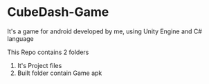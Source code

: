 # CubeDash-Game
It's a game for android developed by me, using Unity Engine and C# language

This Repo contains 2 folders 
1)  It's Project files
2) Built folder contain Game apk
